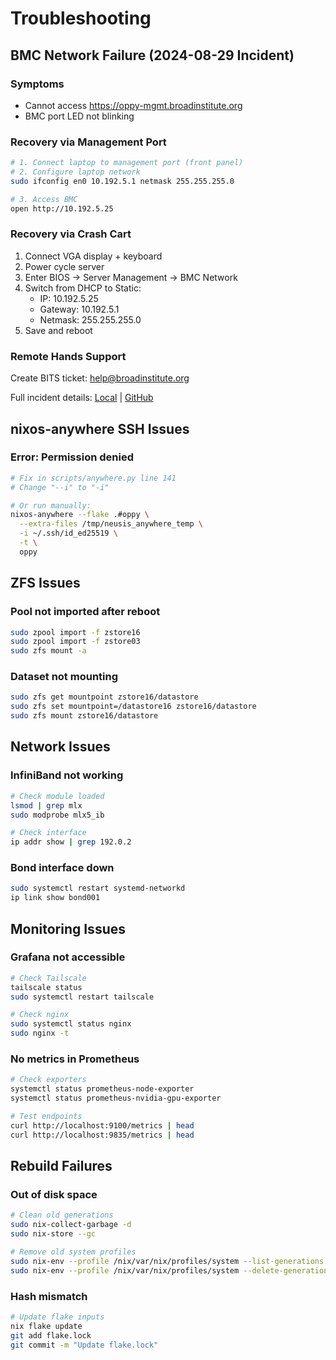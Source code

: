 # Troubleshooting

## BMC Network Failure (2024-08-29 Incident)

### Symptoms

- Cannot access <https://oppy-mgmt.broadinstitute.org>
- BMC port LED not blinking

### Recovery via Management Port

```bash
# 1. Connect laptop to management port (front panel)
# 2. Configure laptop network
sudo ifconfig en0 10.192.5.1 netmask 255.255.255.0

# 3. Access BMC
open http://10.192.5.25
```

### Recovery via Crash Cart

1. Connect VGA display + keyboard
2. Power cycle server
3. Enter BIOS → Server Management → BMC Network
4. Switch from DHCP to Static:
   - IP: 10.192.5.25
   - Gateway: 10.192.5.1
   - Netmask: 255.255.255.0
5. Save and reboot

### Remote Hands Support

Create BITS ticket: <help@broadinstitute.org>

Full incident details: [Local](../../../../misc/imaging-server-maintenance/MAINTENANCE_LOG.md#2024-08-29---bmc-network-failure) | [GitHub](https://github.com/broadinstitute/imaging-server-maintenance/blob/main/MAINTENANCE_LOG.md#2024-08-29---bmc-network-failure)

## nixos-anywhere SSH Issues

### Error: Permission denied

```bash
# Fix in scripts/anywhere.py line 141
# Change "--i" to "-i"

# Or run manually:
nixos-anywhere --flake .#oppy \
  --extra-files /tmp/neusis_anywhere_temp \
  -i ~/.ssh/id_ed25519 \
  -t \
  oppy
```

## ZFS Issues

### Pool not imported after reboot

```bash
sudo zpool import -f zstore16
sudo zpool import -f zstore03
sudo zfs mount -a
```

### Dataset not mounting

```bash
sudo zfs get mountpoint zstore16/datastore
sudo zfs set mountpoint=/datastore16 zstore16/datastore
sudo zfs mount zstore16/datastore
```

## Network Issues

### InfiniBand not working

```bash
# Check module loaded
lsmod | grep mlx
sudo modprobe mlx5_ib

# Check interface
ip addr show | grep 192.0.2
```

### Bond interface down

```bash
sudo systemctl restart systemd-networkd
ip link show bond001
```

## Monitoring Issues

### Grafana not accessible

```bash
# Check Tailscale
tailscale status
sudo systemctl restart tailscale

# Check nginx
sudo systemctl status nginx
sudo nginx -t
```

### No metrics in Prometheus

```bash
# Check exporters
systemctl status prometheus-node-exporter
systemctl status prometheus-nvidia-gpu-exporter

# Test endpoints
curl http://localhost:9100/metrics | head
curl http://localhost:9835/metrics | head
```

## Rebuild Failures

### Out of disk space

```bash
# Clean old generations
sudo nix-collect-garbage -d
sudo nix-store --gc

# Remove old system profiles
sudo nix-env --profile /nix/var/nix/profiles/system --list-generations
sudo nix-env --profile /nix/var/nix/profiles/system --delete-generations +5
```

### Hash mismatch

```bash
# Update flake inputs
nix flake update
git add flake.lock
git commit -m "Update flake.lock"
```
